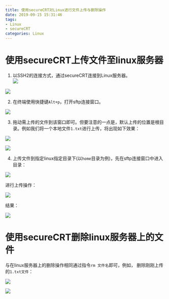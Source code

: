 ```yaml
---
title: 使用secureCRT对Linux进行文件上传与删除操作
date: 2019-09-15 15:31:46
tags:
- Linux
- secureCRT
categories: Linux
---
```

# 使用secureCRT上传文件至linux服务器

1. 以SSH2的连接方式，通过secureCRT连接到Linux服务器。<br/>
![](https://luhexin.github.io/images/secureCRT对Linux上传删除/1.jpg)<br/>

![](https://luhexin.github.io/images/secureCRT对Linux上传删除/2.jpg)

2. 在终端使用快捷键`Alt+p`，打开sftp连接窗口。

![](https://luhexin.github.io/images/secureCRT对Linux上传删除/3.jpg)

3. 拖动需上传的文件到该窗口即可。但要注意的一点是，默认上传的位置是根目录。例如我们将一个本地文件`1.txt`进行上传，将出现如下效果：

![](https://luhexin.github.io/images/secureCRT对Linux上传删除/4.jpg)

![](https://luhexin.github.io/images/secureCRT对Linux上传删除/5.jpg)

4. 上传文件到指定linux指定目录下(以`home`目录为例)，先在sftp连接窗口中进入目录：

![](https://luhexin.github.io/images/secureCRT对Linux上传删除/6.jpg)


进行上传操作：

![](https://luhexin.github.io/images/secureCRT对Linux上传删除/7.jpg)


结果：

![](https://luhexin.github.io/images/secureCRT对Linux上传删除/8.jpg)

# 使用secureCRT删除linux服务器上的文件
与在linux服务器上的删除操作相同通过指令`rm 文件名`即可，例如，
删除刚刚上传的`1.txt文件`：

![](https://luhexin.github.io/images/secureCRT对Linux上传删除/9.jpg)

![](https://luhexin.github.io/images/secureCRT对Linux上传删除/10.jpg)